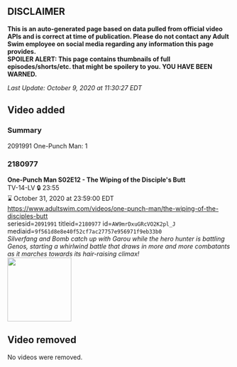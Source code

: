 ## DISCLAIMER
**This is an auto-generated page based on data pulled from official video APIs and is correct at time of publication. Please do not contact any Adult Swim employee on social media regarding any information this page provides.**  
**SPOILER ALERT: This page contains thumbnails of full episodes/shorts/etc. that might be spoilery to you. YOU HAVE BEEN WARNED.**  

_Last Update: October 9, 2020 at 11:30:27 EDT_
## Video added
### Summary
2091991 One-Punch Man: 1  
### 2180977
**One-Punch Man S02E12 - The Wiping of the Disciple's Butt**  
TV-14-LV 🔒 23:55  
⌛ October 31, 2020 at 23:59:00 EDT  
https://www.adultswim.com/videos/one-punch-man/the-wiping-of-the-disciples-butt  
seriesid=`2091991` titleid=`2180977` id=`AW9mrDxuGRcVO2K2pl_J` mediaid=`9f561d8e8e40f52cf7ac27757e956971f9eb33b0`  
_Silverfang and Bomb catch up with Garou while the hero hunter is battling Genos, starting a whirlwind battle that draws in more and more combatants as it marches towards its hair-raising climax!_  
<a href="https://media.cdn.adultswim.com/uploads/20200102/thumbnails/2_2012932355-OnePunchMan_024.jpg"><img src="https://media.cdn.adultswim.com/uploads/20200102/thumbnails/2_2012932355-OnePunchMan_024.jpg" height="144px" /></a>
## Video removed
No videos were removed.  
